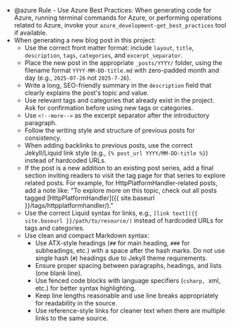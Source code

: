- @azure Rule - Use Azure Best Practices: When generating code for Azure, running terminal commands for Azure, or performing operations related to Azure, invoke your `azure_development-get_best_practices` tool if available.
- When generating a new blog post in this project:
  - Use the correct front matter format: include `layout`, `title`, `description`, `tags`, `categories`, and `excerpt_separator`.
  - Place the new post in the appropriate `_posts/YYYY/` folder, using the filename format `YYYY-MM-DD-title.md` with zero-padded month and day (e.g., `2025-07-26` not `2025-7-26`).
  - Write a long, SEO-friendly summary in the `description` field that clearly explains the post's topic and value.
  - Use relevant tags and categories that already exist in the project. Ask for confirmation before using new tags or categories.
  - Use `<!--more-->` as the excerpt separator after the introductory paragraph.
  - Follow the writing style and structure of previous posts for consistency.
  - When adding backlinks to previous posts, use the correct Jekyll/Liquid link style (e.g., `{% post_url YYYY/MM-DD-title %}`) instead of hardcoded URLs.
  - If the post is a new addition to an existing post series, add a final section inviting readers to visit the tag page for that series to explore related posts. For example, for HttpPlatformHandler-related posts, add a note like: "To explore more on this topic, check out all posts tagged [HttpPlatformHandler]({{ site.baseurl }}/tags/httpplatformhandler/)."
  - Use the correct Liquid syntax for links, e.g., `[link text]({{ site.baseurl }}/path/to/resource/)` instead of hardcoded URLs for tags and categories.
  - Use clean and compact Markdown syntax:
    - Use ATX-style headings (`##` for main heading, `###` for subheadings, etc.) with a space after the hash marks. Do not use single hash (`#`) headings due to Jekyll theme requirements.
    - Ensure proper spacing between paragraphs, headings, and lists (one blank line).
    - Use fenced code blocks with language specifiers (`csharp, `xml, etc.) for better syntax highlighting.
    - Keep line lengths reasonable and use line breaks appropriately for readability in the source.
    - Use reference-style links for cleaner text when there are multiple links to the same source.
